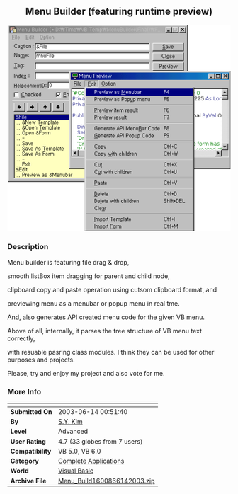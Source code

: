 ﻿<div align="center">

## Menu Builder \(featuring runtime preview\)

<img src="PIC2003614858318298.gif">
</div>

### Description

Menu builder is featuring file drag & drop,

smooth listBox item dragging for parent and child node,

clipboard copy and paste operation using cutsom clipboard format, and

previewing menu as a menubar or popup menu in real tme.

And, also generates API created menu code for the given VB menu.

Above of all, internally, it parses the tree structure of VB menu text correctly,

with resuable pasring class modules. I think they can be used for other purposes and projects.

Please, try and enjoy my project and also vote for me.
 
### More Info
 


<span>             |<span>
---                |---
**Submitted On**   |2003-06-14 00:51:40
**By**             |[S\.Y\. Kim](https://github.com/Planet-Source-Code/PSCIndex/blob/master/ByAuthor/s-y-kim.md)
**Level**          |Advanced
**User Rating**    |4.7 (33 globes from 7 users)
**Compatibility**  |VB 5\.0, VB 6\.0
**Category**       |[Complete Applications](https://github.com/Planet-Source-Code/PSCIndex/blob/master/ByCategory/complete-applications__1-27.md)
**World**          |[Visual Basic](https://github.com/Planet-Source-Code/PSCIndex/blob/master/ByWorld/visual-basic.md)
**Archive File**   |[Menu\_Build1600866142003\.zip](https://github.com/Planet-Source-Code/s-y-kim-menu-builder-featuring-runtime-preview__1-46175/archive/master.zip)








